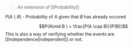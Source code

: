 > An extension of [[Probability]]

$P(A \mid B)$ - Probability of $A$ given that $B$ has already occured 

$$P(A\mid B ) = \frac{P(A \cap B)}{P(B)}$$
This is also a way of verifying whether the events are [[Independence|independent]] or not.